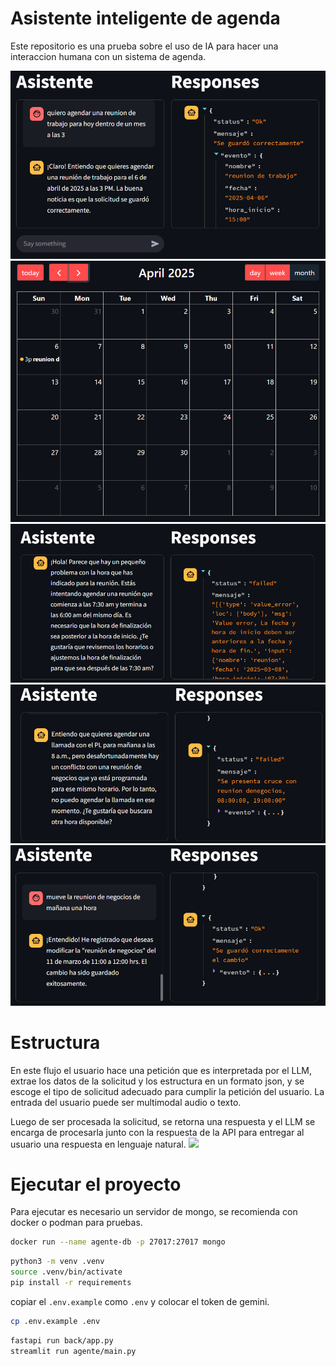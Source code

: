 # Asistente inteligente de agenda

Este repositorio es una prueba sobre el uso de IA para hacer una interaccion humana con un sistema de agenda.

<img src="docs/chat.png"/>
<img src="docs/calendario.png"/>

<img src="docs/error1.png"/>
<img src="docs/cruce.png"/>
<img src="docs/modificacion.png"/>

# Estructura

En este flujo el usuario hace una petición que es interpretada por el LLM, extrae los datos de la solicitud y los estructura en un formato json, y se escoge el tipo de solicitud adecuado para cumplir la petición del usuario. La entrada del usuario puede ser multimodal audio o texto.

Luego de ser procesada la solicitud, se retorna una respuesta y el LLM se encarga de procesarla junto con la respuesta de la API para entregar al usuario una respuesta en lenguaje natural.
<img src="docs/Diagrama sin título.drawio.png"></img>

# Ejecutar el proyecto
Para ejecutar es necesario un servidor de mongo, se recomienda con docker o podman para pruebas.

```sh
docker run --name agente-db -p 27017:27017 mongo
```

```sh
python3 -m venv .venv
source .venv/bin/activate
pip install -r requirements
```

copiar el ``.env.example`` como ``.env`` y colocar el token de gemini.
```sh
cp .env.example .env
```

```sh
fastapi run back/app.py
streamlit run agente/main.py
```